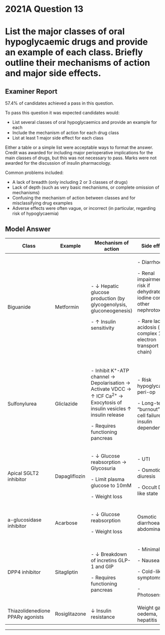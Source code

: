 <div class = "saq"> 

# 2021A Question 13
# List the major classes of oral hypoglycaemic drugs and provide an example of each class. Briefly outline their mechanisms of action and major side effects.


## Examiner Report
57.4% of candidates achieved a pass in this question.


To pass this question it was expected candidates would:
* List several classes of oral hypoglycaemics and provide an example for each
* Include the mechanism of action for each drug class
* List at least 1 major side effect for each class


Either a table or a simple list were acceptable ways to format the answer. Credit was awarded for including major perioperative implications for the main classes of drugs, but this was not necessary to pass. Marks were not awarded for the discussion of insulin pharmacology.


Common problems included:

* A lack of breadth (only including 2 or 3 classes of drugs)
* Lack of depth (such as very basic mechanisms, or complete omission of mechanisms)
* Confusing the mechanism of action between classes and for misclassifying drug examples
* Adverse effects were often vague, or incorrect (in particular, regarding risk of hypoglycaemia)

## Model Answer




|Class|Example|Mechanism of action|Side effects|
| -- | -- | -- | -- |
|Biguanide|Metformin|<p>- ↓ Hepatic glucose production (by glycogenolysis, gluconeogenesis)</p><p>- ↑ Insulin sensitivity</p>|<p>- Diarrhoea</p><p>- Renal impairment: ↑ risk if dehydrated, iodine contrast, other nephrotoxins.</p><p>- Rare lactic acidosis (inhibit complex 1 of electron transport chain)</p>|
|Sulfonylurea|Gliclazide|<p>- Inhibit K<sup>+</sup>-ATP channel → Depolarisation → Activate VDCC → ↑ ICF Ca<sup>2+</sup> → Exocytosis of insulin vesicles ↑ insulin release</p><p>- Requires functioning pancreas</p>|<p>- Risk hypoglycaemia peri-op</p><p>- Long-term “burnout”, β-cell failure, insulin dependence</p><p></p>|
|Apical SGLT2 inhibitor|Dapagliflozin|<p>- ↓ Glucose reabsorption → Glycosuria</p><p>- Limit plasma glucose to 10mM</p><p>- Weight loss</p>|<p>- UTI</p><p>- Osmotic diuresis</p><p>- Occult DKA-like state</p>|
|a-glucosidase inhibitor|Acarbose|<p>- ↓ Glucose reabsorption</p><p>- Weight loss</p>| Osmotic diarrhoea, abdominal pain|
|DPP4 inhibitor|Sitagliptin|<p>- ↓ Breakdown of incretins GLP-1 and GIP</p><p>- Requires functioning pancreas</p>|<p>- Minimal</p><p>- Nausea</p><p>- Cold-like symptoms</p><p>- Photosensitivity</p>|
|Thiazolidenedione PPARγ agonists|Rosiglitazone| ↓ Insulin resistance| Weight gain, oedema, hepatitis|




--- 

 </div>